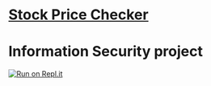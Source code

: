 # [Stock Price Checker](https://freecodecamp.org/learn/information-security/information-security-projects/stock-price-checker)

# Information Security project
[![Run on Repl.it](https://repl.it/badge/github/nguyennguyen0110/project-stock-checker)](https://repl.it/github/nguyennguyen0110/project-stock-checker)
